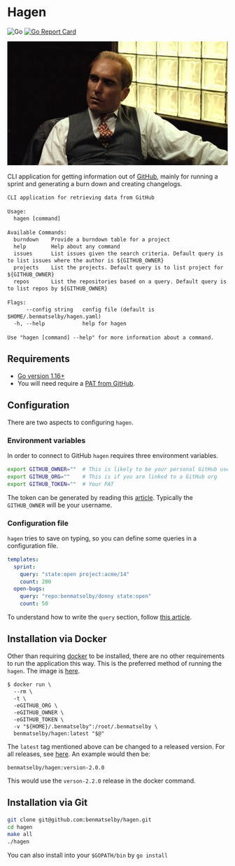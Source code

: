 # Hagen

![Go](https://github.com/benmatselby/hagen/workflows/Go/badge.svg)
[![Go Report Card](https://goreportcard.com/badge/github.com/benmatselby/hagen?style=flat-square)](https://goreportcard.com/report/github.com/benmatselby/hagen)

![Tom Hagen](/img/hagen.jpg)

CLI application for getting information out of [GitHub](https://github.com), mainly for running a sprint and generating a burn down and creating changelogs.

```text
CLI application for retrieving data from GitHub

Usage:
  hagen [command]

Available Commands:
  burndown    Provide a burndown table for a project
  help        Help about any command
  issues      List issues given the search criteria. Default query is to list issues where the author is ${GITHUB_OWNER}
  projects    List the projects. Default query is to list project for ${GITHUB_OWNER}
  repos       List the repositories based on a query. Default query is to list repos by ${GITHUB_OWNER}

Flags:
      --config string   config file (default is $HOME/.benmatselby/hagen.yaml)
  -h, --help            help for hagen

Use "hagen [command] --help" for more information about a command.
```

## Requirements

- [Go version 1.16+](https://golang.org/dl/)
- You will need require a [PAT from GitHub](https://help.github.com/en/articles/creating-a-personal-access-token-for-the-command-line).

## Configuration

There are two aspects to configuring `hagen`.

### Environment variables

In order to connect to GitHub `hagen` requires three environment variables.

```bash
export GITHUB_OWNER=""  # This is likely to be your personal GitHub username
export GITHUB_ORG=""    # This is if you are linked to a GitHub org
export GITHUB_TOKEN=""  # Your PAT
```

The token can be generated by reading this [article](https://help.github.com/en/articles/creating-a-personal-access-token-for-the-command-line). Typically the `GITHUB_OWNER` will be your username.

### Configuration file

`hagen` tries to save on typing, so you can define some queries in a configuration file.

```yml
templates:
  sprint:
    query: "state:open project:acme/14"
    count: 200
  open-bugs:
    query: "repo:benmatselby/donny state:open"
    count: 50
```

To understand how to write the `query` section, follow [this article](https://help.github.com/en/articles/searching-issues-and-pull-requests).

## Installation via Docker

Other than requiring [docker](http://docker.com) to be installed, there are no other requirements to run the application this way. This is the preferred method of running the `hagen`. The image is [here](https://hub.docker.com/r/benmatselby/hagen/).

```shell
$ docker run \
  --rm \
  -t \
  -eGITHUB_ORG \
  -eGITHUB_OWNER \
  -eGITHUB_TOKEN \
  -v "${HOME}/.benmatselby":/root/.benmatselby \
  benmatselby/hagen:latest "$@"
```

The `latest` tag mentioned above can be changed to a released version. For all releases, see [here](https://hub.docker.com/repository/docker/benmatselby/hagen/tags). An example would then be:

```shell
benmatselby/hagen:version-2.0.0
```

This would use the `verson-2.2.0` release in the docker command.

## Installation via Git

```bash
git clone git@github.com:benmatselby/hagen.git
cd hagen
make all
./hagen
```

You can also install into your `$GOPATH/bin` by `go install`
